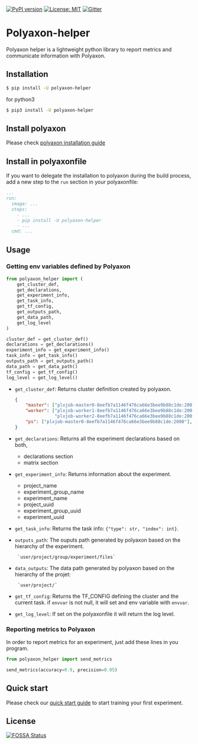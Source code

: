 <!-- [![Build Status](https://travis-ci.org/polyaxon/polyaxon-helper.svg?branch=master)](https://travis-ci.org/polyaxon/polyaxon-helper) [![FOSSA Status](https://app.fossa.io/api/projects/git%2Bgithub.com%2Fpolyaxon%2Fpolyaxon-helper.svg?type=shield)](https://app.fossa.io/projects/git%2Bgithub.com%2Fpolyaxon%2Fpolyaxon-helper?ref=badge_shield)
-->
[![PyPI version](https://badge.fury.io/py/polyaxon-helper.svg)](https://badge.fury.io/py/polyaxon-helper)
[![License: MIT](https://img.shields.io/badge/License-MIT-yellow.svg)](LICENCE)
[![Gitter](https://img.shields.io/gitter/room/nwjs/nw.js.svg)](https://gitter.im/polyaxon/polyaxon)

# Polyaxon-helper

Polyaxon helper is a lightweight python library to report metrics and communicate information with Polyaxon.

## Installation

```bash
$ pip install -U polyaxon-helper
```

for python3

```bash
$ pip3 install -U polyaxon-helper
```


## Install polyaxon

Please check [polyaxon installation guide](https://docs.polyaxon.com/installation/introduction)

## Install in polyaxonfile

If you want to delegate the installation to polyaxon during the build process,
add a new step to the `run` section in your polyaxonfile:

```yaml
...
run:
  image: ...
  steps:
    - ...
    - pip install -U polyaxon-helper
    - ...
  cmd: ...
```

## Usage

### Getting env variables defined by Polyaxon

```python
from polyaxon_helper import (
    get_cluster_def,
    get_declarations,
    get_experiment_info,
    get_task_info,
    get_tf_config,
    get_outputs_path,
    get_data_path,
    get_log_level
)

cluster_def = get_cluster_def()
declarations = get_declarations()
experiment_info = get_experiment_info()
task_info = get_task_info()
outputs_path = get_outputs_path()
data_path = get_data_path()
tf_config = get_tf_config()
log_level = get_log_level()
```

 * `get_cluster_def`: Returns cluster definition created by polyaxon.
    ```json
    {
        "master": ["plxjob-master0-8eefb7a1146f476ca66e3bee9b88c1de:2000"],
        "worker": ["plxjob-worker1-8eefb7a1146f476ca66e3bee9b88c1de:2000",
                   "plxjob-worker2-8eefb7a1146f476ca66e3bee9b88c1de:2000"],
        "ps": ["plxjob-master0-8eefb7a1146f476ca66e3bee9b88c1de:2000"],
    }
    ```
 * `get_declarations`: Returns all the experiment declarations based on both,

    * declarations section
    * matrix section

 * `get_experiment_info`: Returns information about the experiment.

    * project_name
    * experiment_group_name
    * experiment_name
    * project_uuid
    * experiment_group_uuid
    * experiment_uuid

 * `get_task_info`: Returns the task info: `{"type": str, "index": int}`.

 * `outputs_path`: The ouputs path generated by polyaxon based on the hierarchy of the experiment.

        `user/project/group/experiment/files`

 * `data_outputs`: The data path generated by polyaxon based on the hierarchy of the projet:

        `user/project/`

 * `get_tf_config`: Returns the TF_CONFIG defining the cluster and the current task.
    if `envvar` is not null, it will set and env variable with `envvar`.

 * `get_log_level`: If set on the polyaxonfile it will return the log level.


### Reporting metrics to Polyaxon

In order to report metrics for an experiment, just add these lines in you program.

```python
from polyaxon_helper import send_metrics

send_metrics(accuracy=0.9, precision=0.95)
```

## Quick start

Please check our [quick start guide](https://docs.polyaxon.com/quick_start) to start training your first experiment.


## License
[![FOSSA Status](https://app.fossa.io/api/projects/git%2Bgithub.com%2Fpolyaxon%2Fpolyaxon-helper.svg?type=large)](https://app.fossa.io/projects/git%2Bgithub.com%2Fpolyaxon%2Fpolyaxon-helper?ref=badge_large)